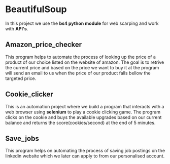 # BeautifulSoup
In this project we use the **bs4 python module** for web scarping and work with **API's**.

## Amazon_price_checker
This program helps to automate the process of looking up the price of a product of our choice listed on the website of amazon. The goal is to retrive the current price and based on the price we want to buy it at the program will send an email to us when the price of our product falls bellow the targeted price.

## Cookie_clicker
This is an automation project where we build a program that interacts with a web browser using **selenium** to play a cookie clicking game. The program clicks on the cookie and buys the available upgrades based on our current balance and returns the score(cookies/second) at the end of 5 minutes.

## Save_jobs
This program helps on automating the process of saving job postings on the linkedin website which we later can  apply to from our personalised account.